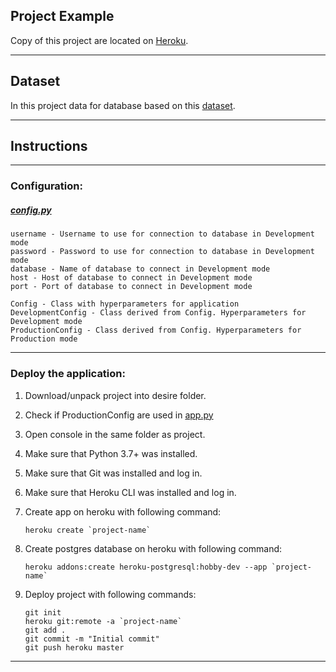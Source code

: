 ## Project Example

Copy of this project are located on [Heroku](https://flight-data-project.herokuapp.com/).

---

## Dataset

In this project data for database based on this [dataset](https://www.kaggle.com/datasets/usdot/flight-delays).


---

## Instructions

---

### Configuration:

##### [config.py](config.py)

    username - Username to use for connection to database in Development mode
    password - Password to use for connection to database in Development mode
    database - Name of database to connect in Development mode
    host - Host of database to connect in Development mode
    port - Port of database to connect in Development mode

    Config - Class with hyperparameters for application
    DevelopmentConfig - Class derived from Config. Hyperparameters for Development mode
    ProductionConfig - Class derived from Config. Hyperparameters for Production mode

---

### Deploy the application:


1. Download/unpack project into desire folder.


2. Check if ProductionConfig are used in [app.py](app.py)


2. Open console in the same folder as project.  


3. Make sure that Python 3.7+ was installed.


4. Make sure that Git was installed and log in.


5. Make sure that Heroku CLI was installed and log in.


6. Create app on heroku with following command:

       heroku create `project-name`

7. Create postgres database on heroku with following command:

       heroku addons:create heroku-postgresql:hobby-dev --app `project-name`

8. Deploy project with following commands:

       git init
       heroku git:remote -a `project-name`
       git add . 
       git commit -m "Initial commit"
       git push heroku master

---

